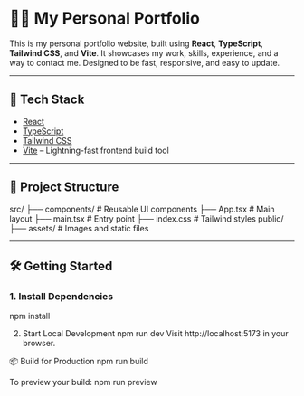 # 👨‍💻 My Personal Portfolio

This is my personal portfolio website, built using **React**, **TypeScript**, **Tailwind CSS**, and **Vite**. It showcases my work, skills, experience, and a way to contact me. Designed to be fast, responsive, and easy to update.

---

## 🚀 Tech Stack

- [React](https://reactjs.org/)
- [TypeScript](https://www.typescriptlang.org/)
- [Tailwind CSS](https://tailwindcss.com/)
- [Vite](https://vitejs.dev/) – Lightning-fast frontend build tool

---

## 📁 Project Structure

src/
├── components/ # Reusable UI components
├── App.tsx # Main layout
├── main.tsx # Entry point
├── index.css # Tailwind styles
public/
├── assets/ # Images and static files

---

## 🛠️ Getting Started

### 1. Install Dependencies
npm install

2. Start Local Development
npm run dev
Visit http://localhost:5173 in your browser.

📦 Build for Production
npm run build

To preview your build:
npm run preview
